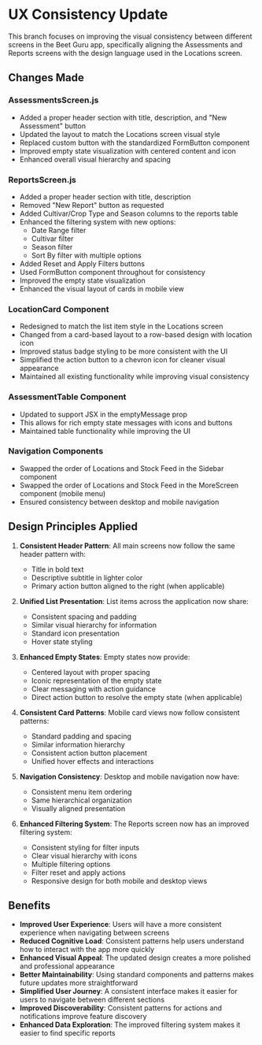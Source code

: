 # UX Consistency Update

This branch focuses on improving the visual consistency between different screens in the Beet Guru app, specifically aligning the Assessments and Reports screens with the design language used in the Locations screen.

## Changes Made

### AssessmentsScreen.js
- Added a proper header section with title, description, and "New Assessment" button
- Updated the layout to match the Locations screen visual style
- Replaced custom button with the standardized FormButton component
- Improved empty state visualization with centered content and icon
- Enhanced overall visual hierarchy and spacing

### ReportsScreen.js
- Added a proper header section with title, description
- Removed "New Report" button as requested
- Added Cultivar/Crop Type and Season columns to the reports table
- Enhanced the filtering system with new options:
  - Date Range filter
  - Cultivar filter
  - Season filter
  - Sort By filter with multiple options
- Added Reset and Apply Filters buttons
- Used FormButton component throughout for consistency
- Improved the empty state visualization
- Enhanced the visual layout of cards in mobile view

### LocationCard Component
- Redesigned to match the list item style in the Locations screen
- Changed from a card-based layout to a row-based design with location icon
- Improved status badge styling to be more consistent with the UI
- Simplified the action button to a chevron icon for cleaner visual appearance
- Maintained all existing functionality while improving visual consistency

### AssessmentTable Component
- Updated to support JSX in the emptyMessage prop
- This allows for rich empty state messages with icons and buttons
- Maintained table functionality while improving the UI

### Navigation Components
- Swapped the order of Locations and Stock Feed in the Sidebar component
- Swapped the order of Locations and Stock Feed in the MoreScreen component (mobile menu)
- Ensured consistency between desktop and mobile navigation

## Design Principles Applied

1. **Consistent Header Pattern**: All main screens now follow the same header pattern with:
   - Title in bold text
   - Descriptive subtitle in lighter color
   - Primary action button aligned to the right (when applicable)

2. **Unified List Presentation**: List items across the application now share:
   - Consistent spacing and padding
   - Similar visual hierarchy for information
   - Standard icon presentation
   - Hover state styling

3. **Enhanced Empty States**: Empty states now provide:
   - Centered layout with proper spacing
   - Iconic representation of the empty state
   - Clear messaging with action guidance
   - Direct action button to resolve the empty state (when applicable)

4. **Consistent Card Patterns**: Mobile card views now follow consistent patterns:
   - Standard padding and spacing
   - Similar information hierarchy
   - Consistent action button placement
   - Unified hover effects and interactions

5. **Navigation Consistency**: Desktop and mobile navigation now have:
   - Consistent menu item ordering
   - Same hierarchical organization
   - Visually aligned presentation

6. **Enhanced Filtering System**: The Reports screen now has an improved filtering system:
   - Consistent styling for filter inputs
   - Clear visual hierarchy with icons
   - Multiple filtering options
   - Filter reset and apply actions
   - Responsive design for both mobile and desktop views

## Benefits

- **Improved User Experience**: Users will have a more consistent experience when navigating between screens
- **Reduced Cognitive Load**: Consistent patterns help users understand how to interact with the app more quickly
- **Enhanced Visual Appeal**: The updated design creates a more polished and professional appearance
- **Better Maintainability**: Using standard components and patterns makes future updates more straightforward
- **Simplified User Journey**: A consistent interface makes it easier for users to navigate between different sections
- **Improved Discoverability**: Consistent patterns for actions and notifications improve feature discovery
- **Enhanced Data Exploration**: The improved filtering system makes it easier to find specific reports
